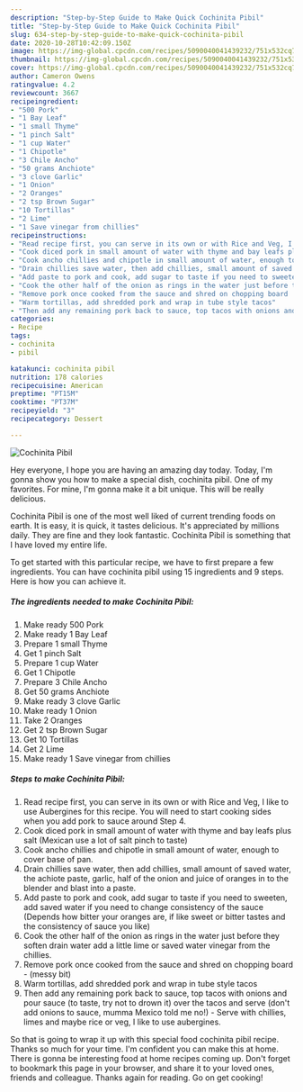 ```yaml
---
description: "Step-by-Step Guide to Make Quick Cochinita Pibil"
title: "Step-by-Step Guide to Make Quick Cochinita Pibil"
slug: 634-step-by-step-guide-to-make-quick-cochinita-pibil
date: 2020-10-28T10:42:09.150Z
image: https://img-global.cpcdn.com/recipes/5090040041439232/751x532cq70/cochinita-pibil-recipe-main-photo.jpg
thumbnail: https://img-global.cpcdn.com/recipes/5090040041439232/751x532cq70/cochinita-pibil-recipe-main-photo.jpg
cover: https://img-global.cpcdn.com/recipes/5090040041439232/751x532cq70/cochinita-pibil-recipe-main-photo.jpg
author: Cameron Owens
ratingvalue: 4.2
reviewcount: 3667
recipeingredient:
- "500 Pork"
- "1 Bay Leaf"
- "1 small Thyme"
- "1 pinch Salt"
- "1 cup Water"
- "1 Chipotle"
- "3 Chile Ancho"
- "50 grams Anchiote"
- "3 clove Garlic"
- "1 Onion"
- "2 Oranges"
- "2 tsp Brown Sugar"
- "10 Tortillas"
- "2 Lime"
- "1 Save vinegar from chillies"
recipeinstructions:
- "Read recipe first, you can serve in its own or with Rice and Veg, I like to use Aubergines for this recipe. You will need to start cooking sides when you add pork to sauce around Step 4."
- "Cook diced pork in small amount of water with thyme and bay leafs plus salt (Mexican use a lot of salt pinch to taste)"
- "Cook ancho chillies and chipotle in small amount of water, enough to cover base of pan."
- "Drain chillies save water, then add chillies, small amount of saved water, the achiote paste, garlic, half of the onion and juice of oranges in to the blender and blast into a paste."
- "Add paste to pork and cook, add sugar to taste if you need to sweeten, add saved water if you need to change consistency of the sauce (Depends how bitter your oranges are, if like sweet or bitter tastes and the consistency of sauce you like)"
- "Cook the other half of the onion as rings in the water just before they soften drain water add a little lime or saved water vinegar from the chillies."
- "Remove pork once cooked from the sauce and shred on chopping board  (messy bit)"
- "Warm tortillas, add shredded pork and wrap in tube style tacos"
- "Then add any remaining pork back to sauce, top tacos with onions and pour sauce (to taste, try not to drown it) over the tacos and serve (don&#39;t add onions to sauce, mumma Mexico told me no!) Serve with chillies, limes and maybe rice or veg, I like to use aubergines."
categories:
- Recipe
tags:
- cochinita
- pibil

katakunci: cochinita pibil 
nutrition: 178 calories
recipecuisine: American
preptime: "PT15M"
cooktime: "PT37M"
recipeyield: "3"
recipecategory: Dessert

---
```



![Cochinita Pibil](https://img-global.cpcdn.com/recipes/5090040041439232/751x532cq70/cochinita-pibil-recipe-main-photo.jpg)

Hey everyone, I hope you are having an amazing day today. Today, I'm gonna show you how to make a special dish, cochinita pibil. One of my favorites. For mine, I'm gonna make it a bit unique. This will be really delicious.



Cochinita Pibil is one of the most well liked of current trending foods on earth. It is easy, it is quick, it tastes delicious. It's appreciated by millions daily. They are fine and they look fantastic. Cochinita Pibil is something that I have loved my entire life.


To get started with this particular recipe, we have to first prepare a few ingredients. You can have cochinita pibil using 15 ingredients and 9 steps. Here is how you can achieve it.

<!--inarticleads1-->

##### The ingredients needed to make Cochinita Pibil:

1. Make ready 500 Pork
1. Make ready 1 Bay Leaf
1. Prepare 1 small Thyme
1. Get 1 pinch Salt
1. Prepare 1 cup Water
1. Get 1 Chipotle
1. Prepare 3 Chile Ancho
1. Get 50 grams Anchiote
1. Make ready 3 clove Garlic
1. Make ready 1 Onion
1. Take 2 Oranges
1. Get 2 tsp Brown Sugar
1. Get 10 Tortillas
1. Get 2 Lime
1. Make ready 1 Save vinegar from chillies




<!--inarticleads2-->

##### Steps to make Cochinita Pibil:

1. Read recipe first, you can serve in its own or with Rice and Veg, I like to use Aubergines for this recipe. You will need to start cooking sides when you add pork to sauce around Step 4.
1. Cook diced pork in small amount of water with thyme and bay leafs plus salt (Mexican use a lot of salt pinch to taste)
1. Cook ancho chillies and chipotle in small amount of water, enough to cover base of pan.
1. Drain chillies save water, then add chillies, small amount of saved water, the achiote paste, garlic, half of the onion and juice of oranges in to the blender and blast into a paste.
1. Add paste to pork and cook, add sugar to taste if you need to sweeten, add saved water if you need to change consistency of the sauce (Depends how bitter your oranges are, if like sweet or bitter tastes and the consistency of sauce you like)
1. Cook the other half of the onion as rings in the water just before they soften drain water add a little lime or saved water vinegar from the chillies.
1. Remove pork once cooked from the sauce and shred on chopping board  - (messy bit)
1. Warm tortillas, add shredded pork and wrap in tube style tacos
1. Then add any remaining pork back to sauce, top tacos with onions and pour sauce (to taste, try not to drown it) over the tacos and serve (don&#39;t add onions to sauce, mumma Mexico told me no!) - Serve with chillies, limes and maybe rice or veg, I like to use aubergines.




So that is going to wrap it up with this special food cochinita pibil recipe. Thanks so much for your time. I'm confident you can make this at home. There is gonna be interesting food at home recipes coming up. Don't forget to bookmark this page in your browser, and share it to your loved ones, friends and colleague. Thanks again for reading. Go on get cooking!
